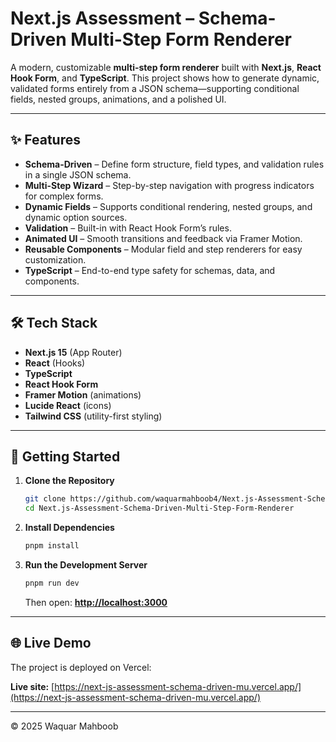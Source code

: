 # **Next.js Assessment – Schema-Driven Multi-Step Form Renderer**

A modern, customizable **multi-step form renderer** built with **Next.js**, **React Hook Form**, and **TypeScript**.
This project shows how to generate dynamic, validated forms entirely from a JSON schema—supporting conditional fields, nested groups, animations, and a polished UI.

---

## ✨ Features

* **Schema-Driven** – Define form structure, field types, and validation rules in a single JSON schema.
* **Multi-Step Wizard** – Step-by-step navigation with progress indicators for complex forms.
* **Dynamic Fields** – Supports conditional rendering, nested groups, and dynamic option sources.
* **Validation** – Built-in with React Hook Form’s rules.
* **Animated UI** – Smooth transitions and feedback via Framer Motion.
* **Reusable Components** – Modular field and step renderers for easy customization.
* **TypeScript** – End-to-end type safety for schemas, data, and components.

---

## 🛠 Tech Stack

* **Next.js 15** (App Router)
* **React** (Hooks)
* **TypeScript**
* **React Hook Form**
* **Framer Motion** (animations)
* **Lucide React** (icons)
* **Tailwind CSS** (utility-first styling)

---

## 🚀 Getting Started

1. **Clone the Repository**

   ```bash
   git clone https://github.com/waquarmahboob4/Next.js-Assessment-Schema-Driven-Multi-Step-Form-Renderer.git
   cd Next.js-Assessment-Schema-Driven-Multi-Step-Form-Renderer
   ```

2. **Install Dependencies**

   ```bash
   pnpm install
   ```

3. **Run the Development Server**

   ```bash
   pnpm run dev
   ```

   Then open: **[http://localhost:3000](http://localhost:3000)**

---

## 🌐 Live Demo

The project is deployed on Vercel:

**Live site:** [https://next-js-assessment-schema-driven-mu.vercel.app/](https://next-js-assessment-schema-driven-mu.vercel.app/)

---

© 2025 Waquar Mahboob
